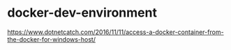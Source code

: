 # docker-dev-environment


https://www.dotnetcatch.com/2016/11/11/access-a-docker-container-from-the-docker-for-windows-host/
